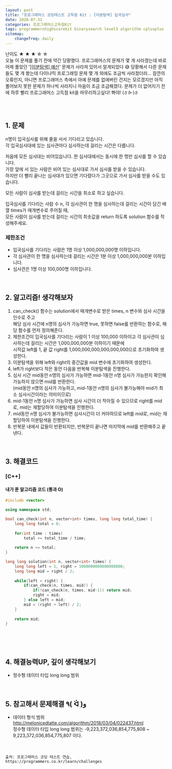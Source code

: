 ```yaml
---
layout: post
title: "프로그래머스 코딩테스트 고득점 Kit : [이분탐색] 입국심사"
date: 2020-07-31
categories: 프로그래머스고득점Kit
tags: programmershighscorekit binarysearch level3 algorithm cplusplus
sitemap:
    changefreq: daily
---
```


난이도 ★ ★ ★ ☆ ☆  
오늘 이 문제를 풀기 전에 약간 당황했다. 프로그래머스의 문제가 몇 개 사라졌는데 바로 어제 풀었던 '[[이분탐색] 예산](https://0pencoding.github.io/프로그래머스고득점kit/2020/07/30/이분탐색_예산_level3.html)' 문제가 사라져 있어서 알게되었다 😅 당황해서 다른 문제들도 몇 개 봤는데 다이나믹 프로그래밍 문제 몇 개 외에도 조금씩 사라졌더라... 잠깐의 오류인지, 아니면 프로그래머스 측에서 아예 문제를 없애버린 건지는 모르겠지만 아직 풀어보지 못한 문제가 하나씩 사라지니 마음이 조금 조급해졌다. 문제가 더 없어지기 전에 하루 빨리 프로그래머스 고득점 kit을 마무리하고싶다! 뽜야! (૭ ᐕ)૭  
<br/>

<br/>

## 1. 문제
n명이 입국심사를 위해 줄을 서서 기다리고 있습니다.  
각 입국심사대에 있는 심사관마다 심사하는데 걸리는 시간은 다릅니다.  

처음에 모든 심사대는 비어있습니다. 한 심사대에서는 동시에 한 명만 심사를 할 수 있습니다.  
가장 앞에 서 있는 사람은 비어 있는 심사대로 가서 심사를 받을 수 있습니다.  
하지만 더 빨리 끝나는 심사대가 있으면 기다렸다가 그곳으로 가서 심사를 받을 수도 있습니다.  

모든 사람이 심사를 받는데 걸리는 시간을 최소로 하고 싶습니다.  

입국심사를 기다리는 사람 수 n, 각 심사관이 한 명을 심사하는데 걸리는 시간이 담긴 배열 times가 매개변수로 주어질 때,  
모든 사람이 심사를 받는데 걸리는 시간의 최솟값을 return 하도록 solution 함수를 작성해주세요.   

### 제한조건
- 입국심사를 기다리는 사람은 1명 이상 1,000,000,000명 이하입니다.
- 각 심사관이 한 명을 심사하는데 걸리는 시간은 1분 이상 1,000,000,000분 이하입니다.
- 심사관은 1명 이상 100,000명 이하입니다.
<br/><br/><br/>


## 2. 알고리즘! 생각해보자
1. can_check() 함수는 solution에서 매개변수로 받은 times, n 변수와 심사 시간을 인수로 주고  
해당 심사 시간에 n명의 심사가 가능하면 true, 못하면 false를 반환하는 함수로, 해당 함수를 먼저 정의해준다.  
2. 제한조건이 입국심사를 기다리는 사람이 1 이상 100,000 이하이고 각 심사관이 심사하는데 걸리는 시간은 1,000,000,000분 이하이기 때문에  
시작값 left를 1, 끝 값 right를 1,000,000,000,000,000,000으로 초기화하여 생성한다.  
3. 이분탐색을 위해 left와 right의 중간값을 mid 변수에 초기화하여 생성한다.  
4. left가 right보다 작은 동안 다음을 반복해 이분탐색을 진행한다.  
5. 심사 시간 mid동안 n명의 심사가 가능하면 mid-1동안 n명 심사가 가능한지 확인해 가능하지 않으면 mid를 반환한다.  
(mid동안 n명의 심사가 가능하고, mid-1동안 n명의 심사가 불가능해야 mid가 최소 심사시간이라는 의미이므로)
6. mid-1동안 n명 심사가 가능하면 심사 시간이 더 작아질 수 있으므로 right를 mid로, mid는 재할당하여 이분탐색을 진행한다.  
7. mid동안 n명 심사가 불가능하면 심사시간이 더 커야하므로 left를 mid로, mid는 재할당하여 이분탐색을 진행한다.  
8. 반복문 내에서 값들이 반환되지만, 반복문이 끝나면 마지막에 mid를 반환해주고 끝낸다.   
<br/><br/>

## 3. 해결코드
### [C++]
#### 내가 푼 알고리즘 코드 (통과 O)
```c++
#include <vector>

using namespace std;

bool can_check(int n, vector<int> times, long long total_time) {
    long long total = 0;
    
    for(int time : times)
        total += total_time / time;
    
    return n <= total;
}

long long solution(int n, vector<int> times) {
    long long left = 1, right = 1000000000000000000;
    long long mid = right / 2;
    
    while(left < right) {
        if(can_check(n, times, mid)) {
            if(!can_check(n, times, mid-1)) return mid;
            right = mid;
        } else left = mid;
        mid = (right + left) / 2;
    }
    
    return mid;
}
```
<br/><br/><br/>

## 4. 해결능력UP, 깊이 생각해보기
- 정수형 데이터 타입 long long 범위
<br/><br/><br/>

## 5. 참고해서 문제해결 ٩( ᐛ )و
- 데이터 형식 범위 <http://melonicedlatte.com/algorithm/2018/03/04/022437.html>  
정수형 데이터 타입 long long 범위는 -9,223,372,036,854,775,808 ~ 9,223,372,036,854,775,807 이다.
<br/><br/><br/>

```
출처: 프로그래머스 코딩 테스트 연습, https://programmers.co.kr/learn/challenges
```